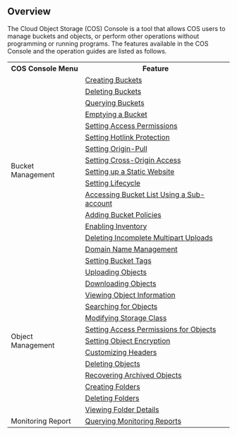 ## Overview
The Cloud Object Storage (COS) Console is a tool that allows COS users to manage buckets and objects, or perform other operations without programming or running programs. The features available in the COS Console and the operation guides are listed as follows.

<table>
   <tr>
      <th>COS Console Menu</th>
      <th>Feature</th>
   </tr>
   <tr>
      <td rowspan="16">Bucket Management</td>
			<td><a href="https://cloud.tencent.com/document/product/436/13309">Creating Buckets</a></td>
	 </tr>
	 <tr>
     <td><a href="https://cloud.tencent.com/document/product/436/32433">Deleting Buckets</a></td>
   </tr>
   <tr>
      <td><a href="https://cloud.tencent.com/document/product/436/13313">Querying Buckets</a></td>
   </tr>
   <tr>
      <td><a href="https://cloud.tencent.com/document/product/436/35247">Emptying a Bucket</a></td>
   </tr>
   <tr>
      <td><a href="https://cloud.tencent.com/document/product/436/13315">Setting Access Permissions</a></td>
   </tr>
   <tr>
      <td><a href="https://cloud.tencent.com/document/product/436/13319">Setting Hotlink Protection</a></td>
   </tr>
   <tr>
      <td><a href="https://cloud.tencent.com/document/product/436/13310">Setting Origin-Pull</a></td>
   </tr>
   <tr>
      <td><a href="https://cloud.tencent.com/document/product/436/13318">Setting Cross-Origin Access</a></td>
   </tr>
   <tr>
      <td><a href="https://cloud.tencent.com/document/product/436/14984">Setting up a Static Website</a></td>
   </tr>
   <tr>
      <td><a href="https://cloud.tencent.com/document/product/436/14605">Setting Lifecycle</a></td>
   </tr>
   <tr>
      <td><a href="https://cloud.tencent.com/document/product/436/17061">Accessing Bucket List Using a Sub-account</a></td>
   </tr>
	 <tr>
      <td><a href="https://cloud.tencent.com/document/product/436/33369">Adding Bucket Policies</a></td>
   </tr>
	 <tr>
      <td><a href="https://cloud.tencent.com/document/product/436/33702">Enabling Inventory</a></td>
   </tr>
	 <tr>
      <td><a href="https://cloud.tencent.com/document/product/436/17313">Deleting Incomplete Multipart Uploads</a></td>
   </tr>
	 	<tr>
      <td><a href="https://cloud.tencent.com/document/product/436/18424">Domain Name Management</a></td>
   </tr>
	 <tr>
      <td><a href="https://cloud.tencent.com/document/product/436/34830">Setting Bucket Tags</a></td>
   </tr>
   <tr>
      <td rowspan="13">Object Management</td>
      <td><a href="https://cloud.tencent.com/document/product/436/13321">Uploading Objects</a></td>
   </tr>
   <tr>
      <td><a href="https://cloud.tencent.com/document/product/436/13322">Downloading Objects</a></td>
   </tr>
   <tr>
      <td><a href="https://cloud.tencent.com/document/product/436/13326">Viewing Object Information</a></td>
   </tr>
   <tr>
      <td><a href="https://cloud.tencent.com/document/product/436/13325">Searching for Objects</a></td>
   </tr>
   <tr>
      <td><a href="https://cloud.tencent.com/document/product/436/33492">Modifying Storage Class</a></td>
   </tr>
   <tr>
      <td><a href="https://cloud.tencent.com/document/product/436/13327">Setting Access Permissions for Objects</a></td>
   </tr>
	   <tr>
      <td><a href="https://cloud.tencent.com/document/product/436/33366">Setting Object Encryption</a></td>
   </tr>
   <tr>
      <td><a href="https://cloud.tencent.com/document/product/436/13361">Customizing Headers</a></td>
   </tr>
   <tr>
      <td><a href="https://cloud.tencent.com/document/product/436/13323">Deleting Objects</a></td>
   </tr>
	  <tr>
      <td><a href="https://cloud.tencent.com/document/product/436/32430">Recovering Archived Objects</a></td>
   </tr>
   <tr>
      <td><a href="https://cloud.tencent.com/document/product/436/13329">Creating Folders</a></td>
   </tr>
   <tr>
      <td><a href="https://cloud.tencent.com/document/product/436/13330">Deleting Folders</a></td>
   </tr>
   <tr>
      <td><a href="https://cloud.tencent.com/document/product/436/35185">Viewing Folder Details</a></td>
   </tr>
   <tr>
      <td>Monitoring Report</td>
      <td><a href="https://cloud.tencent.com/document/product/436/13332">Querying Monitoring Reports</a></td>
   </tr>
</table>
